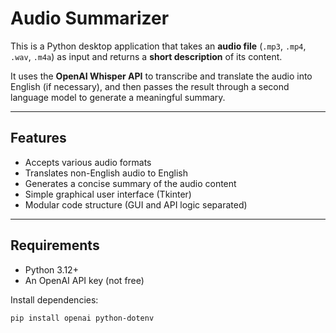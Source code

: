 # Audio Summarizer 

This is a Python desktop application that takes an **audio file** (`.mp3`, `.mp4`, `.wav`, `.m4a`) as input and returns a **short description** of its content.

It uses the **OpenAI Whisper API** to transcribe and translate the audio into English (if necessary), and then passes the result through a second language model to generate a meaningful summary.

---

## Features

- Accepts various audio formats
- Translates non-English audio to English
- Generates a concise summary of the audio content
- Simple graphical user interface (Tkinter)
- Modular code structure (GUI and API logic separated)

---

## Requirements

- Python 3.12+
- An OpenAI API key (not free)

Install dependencies:

```bash
pip install openai python-dotenv
